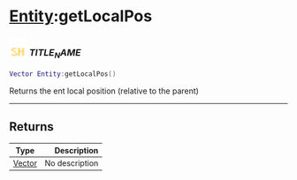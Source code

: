 # [Entity](../entity/README.md):getLocalPos

### <img src="../../.gitbook/assets/shared.png" width="32" height="32" /> $TITLE_NAME$

```lua
Vector Entity:getLocalPos()
```

Returns the ent local position (relative to the parent)<br>

-----------------
## Returns

| Type   | Description |
| ------ | ----------: |
| [Vector](../vector/README.md) | No description |
